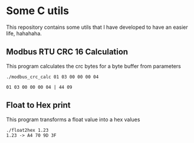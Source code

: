 # Some C utils

This repository contains some utils that I have developed to have an easier life, hahahaha.

## Modbus RTU CRC 16 Calculation

This program calculates the crc bytes for a byte buffer from parameters

```
./modbus_crc_calc 01 03 00 00 00 04

01 03 00 00 00 04 | 44 09 
```

## Float to Hex print
This program transforms a float value into a hex values

```
./float2hex 1.23
1.23 -> A4 70 9D 3F
```

